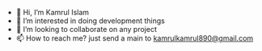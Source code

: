 - 👋 Hi, I’m Kamrul Islam
- 👀 I’m interested in doing development things 
- 💞️ I’m looking to collaborate on any project
- 📫 How to reach me? just send a main to kamrulkamrul890@gmail.com

<!---
creativekamrul/creativekamrul is a ✨ special ✨ repository because its `README.md` (this file) appears on your GitHub profile.
You can click the Preview link to take a look at your changes.
--->

